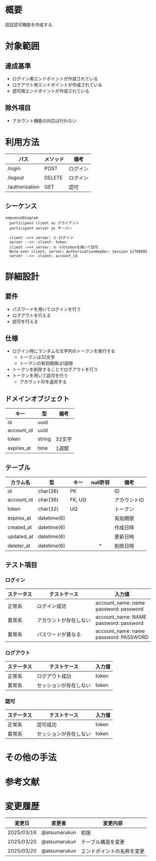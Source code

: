 # 概要

認証認可機能を作成する.

# 対象範囲

## 達成基準

- ログイン用エンドポイントが作成されている
- ログアウト用エンドポイントが作成されている
- 認可用エンドポイントが作成されている

## 除外項目

- アカウント機能の対応は行わない

# 利用方法

| パス | メソッド | 備考 |
| --- | --- | --- |
| /login | POST | ログイン |
| /logout | DELETE | ログイン |
| /authorization | GET | 認可 |

## シーケンス

```mermaid
sequenceDiagram
  participant client as クライアント
  participant server as サーバー

  client ->>+ server: ① ログイン
  server -->>- client: token
  client ->>+ server: ② ①のtokenを用いて認可
  Note over client, server: AuthorizationHeader: Session ${TOKEN}
  server -->>- client: account_id
```

# 詳細設計

## 要件

- パスワードを用いてログインを行う
- ログアウトを行える
- 認可を行える

## 仕様

- ログイン時にランダムな文字列のトークンを発行する
  - トークンは32文字
  - トークンの有効期限は1週間
- トークンを削除することでログアウトを行う
- トークンを用いて認可を行う
  - アカウントIDを返却する

## ドメインオブジェクト

| キー | 型 | 備考 |
| --- | --- | --- |
| id | uuid | |
| account_id | uuid | |
| token | string | 32文字 |
| expires_at | time | 1週間 |

## テーブル

| カラム名 | 型 | キー | null許容 | 備考 |
| --- | --- | --- | :---: | --- |
| id | char(36) | PK | | ID |
| account_id | char(36) | FK, UQ | | アカウントID |
| token | char(32) | UQ | | トークン |
| expires_at | datetime(6) | | | 有効期限 |
| created_at | datetime(6) | | | 作成日時 |
| updated_at | datetime(6) | | | 更新日時 |
| deleter_at | datetime(6) | | * | 削除日時 |

## テスト項目

### ログイン

| ステータス | テストケース | 入力値 |
| --- | --- | --- |
| 正常系 | ログイン成功 | account_name: name<br />password: password |
| 異常系 | アカウントが存在しない | account_name: NAME<br />password: password |
| 異常系 | パスワードが異なる | account_name: name<br />password: PASSWORD |

### ログアウト

| ステータス | テストケース | 入力値 |
| --- | --- | --- |
| 正常系 | ログアウト成功 | token |
| 異常系 | セッションが存在しない | token |

### 認可

| ステータス | テストケース | 入力値 |
| --- | --- | --- |
| 正常系 | 認可成功 | token |
| 異常系 | セッションが存在しない | token |

# その他の手法

# 参考文献

# 変更履歴

| 変更日 | 変更者 | 変更内容 |
| --- | --- | --- |
| 2025/03/16 | @atsumarukun | 初版 |
| 2025/03/20 | @atsumarukun | テーブル構造を変更 |
| 2025/03/20 | @atsumarukun | エンドポイントの名称を変更 |
